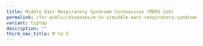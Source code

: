 ```yaml
---
title: Middle East Respiratory Syndrome Coronavirus (MERS CoV)
permalink: /for-public/diseases/m-to-s/middle-east-respiratory-syndrome-coronavirus-mers-cov/
variant: tiptap
description: ""
third_nav_title: M to S
---
```


